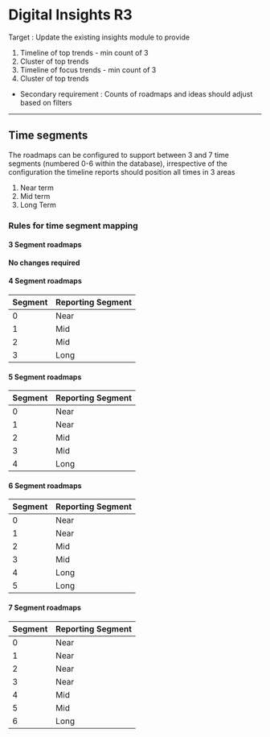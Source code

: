 # Digital Insights R3

Target : Update the existing insights module to provide

1. Timeline of top trends - min count of 3
1. Cluster of top trends
1. Timeline of focus trends - min count of 3
1. Cluster of top trends

- Secondary requirement : Counts of roadmaps and ideas should adjust based on filters


---
## Time segments
The roadmaps can be configured to support between 3 and 7 time segments (numbered 0-6 within the database), irrespective of the configuration the timeline reports should position all times in 3 areas

1. Near term
1. Mid term
3. Long Term

### Rules for time segment mapping

#### 3 Segment roadmaps
**No changes required**

#### 4 Segment roadmaps
|Segment|Reporting Segment
|---|---|
|0|Near
|1|Mid
|2|Mid
|3|Long


#### 5 Segment roadmaps
|Segment|Reporting Segment
|---|---|
|0|Near
|1|Near
|2|Mid
|3|Mid
|4|Long


#### 6 Segment roadmaps
|Segment|Reporting Segment
|---|---|
|0|Near
|1|Near
|2|Mid
|3|Mid
|4|Long
|5|Long


#### 7 Segment roadmaps

|Segment|Reporting Segment
|---|---|
|0|Near
|1|Near
|2|Near
|3|Near
|4|Mid
|5|Mid
|6|Long





